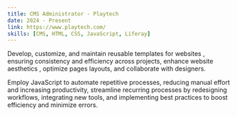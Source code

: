 ```yaml
---
title: CMS Administrator - Playtech
date: 2024 - Present
link: https://www.playtech.com/
skills: [CMS, HTML, CSS, JavaScript, Liferay]
---
```


Develop, customize, and maintain reusable templates for websites , ensuring consistency and efficiency across projects, enhance website aesthetics , optimize pages layouts, and collaborate with designers.

Employ JavaScript to automate repetitive processes, reducing manual effort and increasing productivity, streamline recurring processes by redesigning workflows, integrating new tools, and implementing best practices to boost efficiency and minimize errors.